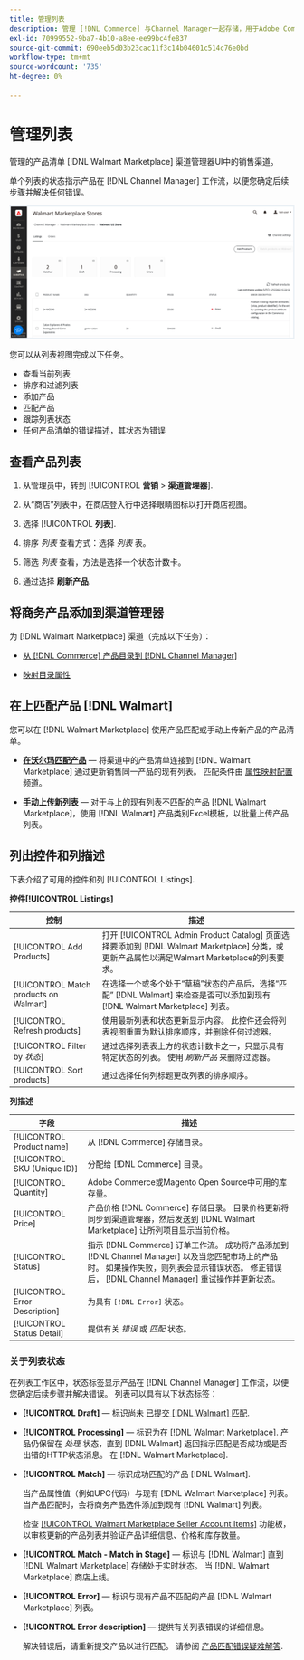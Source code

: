 ```yaml
---
title: 管理列表
description: 管理 [!DNL Commerce] 与Channel Manager一起存储，用于Adobe Commerce和Magento Open Source。
exl-id: 70999552-9ba7-4b10-a8ee-ee99bc4fe837
source-git-commit: 690eeb5d03b23cac11f3c14b04601c514c76e0bd
workflow-type: tm+mt
source-wordcount: '735'
ht-degree: 0%

---
```


# 管理列表

管理的产品清单 [!DNL Walmart Marketplace] 渠道管理器UI中的销售渠道。

单个列表的状态指示产品在 [!DNL Channel Manager] 工作流，以便您确定后续步骤并解决任何错误。

![连接的销售渠道的列表页面](assets/listings-dashboard-view.png)

您可以从列表视图完成以下任务。

* 查看当前列表
* 排序和过滤列表
* 添加产品
* 匹配产品
* 跟踪列表状态
* 任何产品清单的错误描述，其状态为错误

## 查看产品列表

1. 从管理员中，转到 [!UICONTROL **营销** > **渠道管理器**].

1. 从“商店”列表中，在商店登入行中选择眼睛图标以打开商店视图。

1. 选择 [!UICONTROL **列表**].

1. 排序 *列表* 查看方式：选择 *列表* 表。

1. 筛选 *列表* 查看，方法是选择一个状态计数卡。

1. 通过选择 **刷新产品**.

## 将商务产品添加到渠道管理器

为 [!DNL Walmart Marketplace] 渠道（完成以下任务）：

* [从 [!DNL Commerce] 产品目录到 [!DNL Channel Manager]](add-products-to-channel-store.md)

* [映射目录属性](map-catalog-attributes.md#configure-product-attribute-settings)

## 在上匹配产品 [!DNL Walmart]

您可以在 [!DNL Walmart Marketplace] 使用产品匹配或手动上传新产品的产品清单。

* **[在沃尔玛匹配产品](connect-listings-to-marketplace.md)** — 将渠道中的产品清单连接到 [!DNL Walmart Marketplace] 通过更新销售同一产品的现有列表。 匹配条件由 [属性映射配置](map-catalog-attributes.md) 频道。

* **[手动上传新列表](connect-listings-to-marketplace.md#upload-new-product-listings)** — 对于与上的现有列表不匹配的产品 [!DNL Walmart Marketplace]，使用 [!DNL Walmart] 产品类别Excel模板，以批量上传产品列表。

## 列出控件和列描述

下表介绍了可用的控件和列 [!UICONTROL Listings].

**控件[!UICONTROL Listings]**

| **控制** | **描述** |
|----------------------------------------|--------------------------------------------------------------------------------------------------------------------------------------------------------------------------------------------------------------|
| [!UICONTROL Add Products] | 打开 [!UICONTROL Admin Product Catalog] 页面选择要添加到 [!DNL Walmart Marketplace] 分类，或更新产品属性以满足Walmart Marketplace的列表要求。 |
| [!UICONTROL Match products on Walmart] | 在选择一个或多个处于“草稿”状态的产品后，选择“匹配” [!DNL Walmart] 来检查是否可以添加到现有 [!DNL Walmart Marketplace] 列表。 |
| [!UICONTROL Refresh products] | 使用最新列表和状态更新显示内容。 此控件还会将列表视图重置为默认排序顺序，并删除任何过滤器。 |
| [!UICONTROL Filter by *状态*] | 通过选择列表表上方的状态计数卡之一，只显示具有特定状态的列表。 使用 *刷新产品* 来删除过滤器。 |
| [!UICONTROL Sort products] | 通过选择任何列标题更改列表的排序顺序。 |


**列描述**

| **字段** | **描述** |
|--------------------------------|-------------------------------------------------------------------------------------------------------------------------------------------------------------------------------------------------------------------------------------------------------------------------------------------------------------------------------------------------------------------|
| [!UICONTROL Product name] | 从 [!DNL Commerce] 存储目录。 |
| [!UICONTROL SKU (Unique ID)] | 分配给 [!DNL Commerce] 目录。 |
| [!UICONTROL  Quantity] | Adobe Commerce或Magento Open Source中可用的库存量。 |
| [!UICONTROL Price] | 产品价格 [!DNL Commerce] 存储目录。 目录价格更新将同步到渠道管理器，然后发送到 [!DNL Walmart Marketplace]  让所列项目显示当前价格。 |
| [!UICONTROL Status] | 指示 [!DNL Commerce] 订单工作流。 成功将产品添加到 [!DNL Channel Manager] 以及当您匹配市场上的产品时。 如果操作失败，则列表会显示错误状态。 修正错误后， [!DNL Channel Manager] 重试操作并更新状态。 |
| [!UICONTROL Error Description] | 为具有 `[!DNL Error]` 状态。 |
| [!UICONTROL Status Detail] | 提供有关 *错误* 或 *匹配* 状态。 |

### 关于列表状态

在列表工作区中，状态标签显示产品在 [!DNL Channel Manager] 工作流，以便您确定后续步骤并解决错误。 列表可以具有以下状态标签：

* **[!UICONTROL Draft]** — 标识尚未 [已提交 [!DNL Walmart] 匹配](connect-listings-to-marketplace.md#match-products).

* **[!UICONTROL Processing]** — 标识为在 [!DNL Walmart Marketplace]. 产品仍保留在 *处理* 状态，直到 [!DNL Walmart] 返回指示匹配是否成功或是否出错的HTTP状态消息。 在 [!DNL Walmart Marketplace].

* **[!UICONTROL Match]** — 标识成功匹配的产品 [!DNL Walmart].

   当产品属性值（例如UPC代码）与现有 [!DNL Walmart Marketplace] 列表。 当产品匹配时，会将商务产品选件添加到现有 [!DNL Walmart] 列表。

   检查 [[!UICONTROL Walmart Marketplace Seller Account Items]](https://seller.walmart.com/items-and-inventory/manage-items) 功能板，以审核更新的产品列表并验证产品详细信息、价格和库存数量。

* **[!UICONTROL Match - Match in Stage]** — 标识与 [!DNL Walmart] 直到 [!DNL Walmart Marketplace] 存储处于实时状态。 当 [!DNL Walmart Marketplace] 商店上线。

* **[!UICONTROL Error]** — 标识与现有产品不匹配的产品 [!DNL Walmart Marketplace] 列表。

* **[!UICONTROL Error description]** — 提供有关列表错误的详细信息。

   解决错误后，请重新提交产品以进行匹配。 请参阅 [产品匹配错误疑难解答](connect-listings-to-marketplace.md#troubleshoot-product-match-errors).
